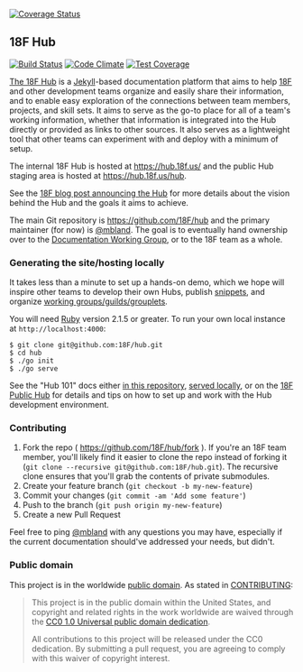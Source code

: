 [![Coverage Status](https://coveralls.io/repos/18F/hub/badge.svg?branch=coveralls)](https://coveralls.io/r/18F/hub?branch=coveralls)

## 18F Hub

[![Build Status](https://travis-ci.org/18F/hub.svg?branch=master)](https://travis-ci.org/18F/hub)
[![Code Climate](https://codeclimate.com/github/18F/hub/badges/gpa.svg)](https://codeclimate.com/github/18F/hub)
[![Test Coverage](https://codeclimate.com/github/18F/hub/badges/coverage.svg)](https://codeclimate.com/github/18F/hub)

[The 18F Hub](https://18f.gsa.gov/hub) is a
[Jekyll](http://jekyllrb.com/)-based documentation platform that aims to help
[18F](https://github.com/18F) and other development teams organize and easily
share their information, and to enable easy exploration of the connections
between team members, projects, and skill sets. It aims to serve as the go-to
place for all of a team's working information, whether that information is
integrated into the Hub directly or provided as links to other sources. It
also serves as a lightweight tool that other teams can experiment with and
deploy with a minimum of setup.

The internal 18F Hub is hosted at https://hub.18f.us/ and the public Hub
staging area is hosted at https://hub.18f.us/hub.

See the [18F blog post announcing the
Hub](https://18f.gsa.gov/2014/12/23/hub/) for more details about the vision
behind the Hub and the goals it aims to achieve.

The main Git repository is https://github.com/18F/hub and the primary
maintainer (for now) is [@mbland](https://github.com/mbland). The goal is to
eventually hand ownership over to the [Documentation Working
Group](https://18f.gsa.gov/hub/wg/documentation), or to the 18F team as a
whole.

### Generating the site/hosting locally

It takes less than a minute to set up a hands-on demo, which we hope will
inspire other teams to develop their own Hubs, publish
[snippets](https://18f.gsa.gov/2014/12/17/snippets/), and organize [working
groups/guilds/grouplets](https://github.com/18F/grouplet-playbook/).

You will need [Ruby](https://www.ruby-lang.org) version 2.1.5 or greater. To
run your own local instance at `http://localhost:4000`:

```
$ git clone git@github.com:18F/hub.git
$ cd hub
$ ./go init
$ ./go serve
```

See the "Hub 101" docs either [in this repository](pages/101/), [served
locally](http://localhost:4000/101/), or on the [18F Public
Hub](https://18f.gsa.gov/hub/101/) for details and tips on how to set up and
work with the Hub development environment.

### Contributing

1.  Fork the repo ( https://github.com/18F/hub/fork ). If you're an 18F team member, you'll likely find it easier to clone the repo instead of forking it (`git clone --recursive git@github.com:18F/hub.git`). The recursive clone ensures that you'll grab the contents of private submodules.
2. Create your feature branch (`git checkout -b my-new-feature`)
3. Commit your changes (`git commit -am 'Add some feature'`)
4. Push to the branch (`git push origin my-new-feature`)
5. Create a new Pull Request

Feel free to ping [@mbland](https://github.com/mbland) with any questions you
may have, especially if the current documentation should've addressed your
needs, but didn't.

### Public domain

This project is in the worldwide [public domain](LICENSE.md). As stated in [CONTRIBUTING](CONTRIBUTING.md):

> This project is in the public domain within the United States, and copyright
> and related rights in the work worldwide are waived through the [CC0 1.0
> Universal public domain
> dedication](https://creativecommons.org/publicdomain/zero/1.0/).
>
> All contributions to this project will be released under the CC0 dedication.
> By submitting a pull request, you are agreeing to comply with this waiver of
> copyright interest.
